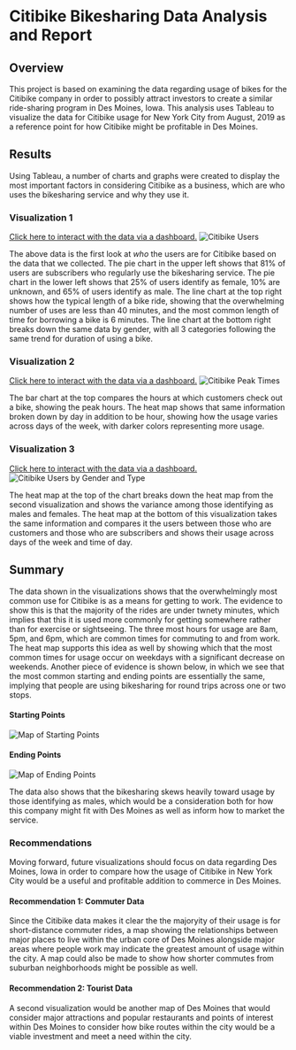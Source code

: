 # Citibike Bikesharing Data Analysis and Report

## Overview
This project is based on examining the data regarding usage of bikes for the Citibike company in order to possibly attract investors to create a similar ride-sharing program in Des Moines, Iowa.  This analysis uses Tableau to visualize the data for Citibike usage for New York City from August, 2019 as a reference point for how Citibike might be profitable in Des Moines.

## Results
Using Tableau, a number of charts and graphs were created to display the most important factors in considering Citibike as a business, which are who uses the bikesharing service and why they use it.  

### Visualization 1
[Click here to interact with the data via a dashboard.](https://public.tableau.com/app/profile/matthew.peach4152/viz/Citibike_Users/CitibikeUsers1?publish=yes)
![Citibike Users](https://github.com/machudpicchu/bikesharing/blob/main/Story1.png)

The above data is the first look at _who_ the users are for Citibike based on the data that we collected.  The pie chart in the upper left shows that 81% of users are subscribers who regularly use the bikesharing service.  The pie chart in the lower left shows that 25% of users identify as female, 10% are unknown, and 65% of users identify as male.  The line chart at the top right shows how the typical length of a bike ride, showing that the overwhelming number of uses are less than 40 minutes, and the most common length of time for borrowing a bike is 6 minutes.  The line chart at the bottom right breaks down the same data by gender, with all 3 categories following the same trend for duration of using a bike.

### Visualization 2
[Click here to interact with the data via a dashboard.](https://public.tableau.com/app/profile/matthew.peach4152/viz/Citibike_Peak_Times/CitibikePeakTimes?publish=yes)
![Citibike Peak Times](https://github.com/machudpicchu/bikesharing/blob/main/Story2.png)

The bar chart at the top compares the hours at which customers check out a bike, showing the peak hours.  The heat map shows that same information broken down by day in addition to be hour, showing how the usage varies across days of the week, with darker colors representing more usage.

### Visualization 3
[Click here to interact with the data via a dashboard.](https://public.tableau.com/app/profile/matthew.peach4152/viz/Citibike_Users_by_GT/CitibikeUsersbyGenderandType?publish=yes)
![Citibike Users by Gender and Type](https://github.com/machudpicchu/bikesharing/blob/main/Story3.png)

The heat map at the top of the chart breaks down the heat map from the second visualization and shows the variance among those identifying as males and females.  The heat map at the bottom of this visualization takes the same information and compares it the users between those who are customers and those who are subscribers and shows their usage across days of the week and time of day.

## Summary
The data shown in the visualizations shows that the overwhelmingly most common use for Citibike is as a means for getting to work.  The evidence to show this is that the majority of the rides are under twnety minutes, which implies that this it is used more commonly for getting somewhere rather than for exercise or sightseeing.  The three most hours for usage are 8am, 5pm, and 6pm, which are common times for commuting to and from work.  The heat map supports this idea as well by showing which that the most common times for usage occur on weekdays with a significant decrease on weekends.  Another piece of evidence is shown below, in which we see that the most common starting and ending points are essentially the same, implying that people are using bikesharing for round trips across one or two stops.

#### Starting Points
![Map of Starting Points](https://github.com/machudpicchu/bikesharing/blob/main/Starting%20Points.png)

#### Ending Points
![Map of Ending Points](https://github.com/machudpicchu/bikesharing/blob/main/Ending%20Points.png)

The data also shows that the bikesharing skews heavily toward usage by those identifying as males, which would be a consideration both for how this company might fit with Des Moines as well as inform how to market the service.

### Recommendations
Moving forward, future visualizations should focus on data regarding Des Moines, Iowa in order to compare how the usage of Citibike in New York City would be a useful and profitable addition to commerce in Des Moines.

#### Recommendation 1: Commuter Data
Since the Citibike data makes it clear the the majoryity of their usage is for short-distance commuter rides, a map showing the relationships between major places to live within the urban core of Des Moines alongside major areas where people work may indicate the greatest amount of usage within the city.  A map could also be made to show how shorter commutes from suburban neighborhoods might be possible as well.

#### Recommendation 2: Tourist Data
A second visualization would be another map of Des Moines that would consider major attractions and popular restaurants and points of interest within Des Moines to consider how bike routes within the city would be a viable investment and meet a need within the city.
